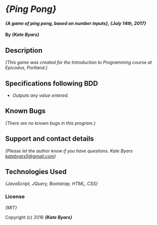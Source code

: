 # _{Ping Pong}_

#### _{A game of ping pong, based on number inputs}, {July 14th, 2017}_

#### By _**{Kate Byars}**_

## Description

_{This game was created for the Introduction to Programming course at Epicodus, Portland.}_

## Specifications following BDD

* _Outputs any value entered._
  
## Known Bugs

_{There are no known bugs in this program.}_

## Support and contact details

_{Please let the author know if you have questions. Kate Byars katebyars5@gmail.com}_

## Technologies Used

_{JavaScript, JQuery, Bootstrap, HTML, CSS}_

### License

*{MIT}*

Copyright (c) 2016 **_{Kate Byars}_**
